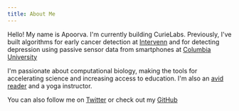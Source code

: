 ```yaml
---
title: About Me
---
```


Hello! My name is Apoorva. I'm currently building CurieLabs. Previously, I've built algorithms for early cancer detection at [Intervenn](https://intervenn.com/) and for detecting depression using passive sensor data from smartphones at [Columbia University](https://www.columbiapsychiatry.org/)


I'm passionate about computational biology, making the tools for accelerating science and increasing access to education. I'm also an [avid reader](https://www.goodreads.com/user/show/28709194-apoorva-srinivasan) and a yoga instructor. 


You can also follow me on [Twitter](https://twitter.com/apoorvasriniva) or check out my [GitHub](https://github.com/apoorvasrinivasan26)


